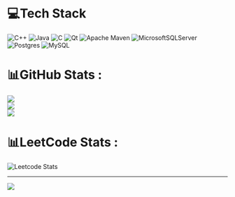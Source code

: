 
# 💻Tech Stack
![C++](https://img.shields.io/badge/c++-%2300599C.svg?style=for-the-badge&logo=c%2B%2B&logoColor=white) ![Java](https://img.shields.io/badge/java-%23ED8B00.svg?style=for-the-badge&logo=java&logoColor=white) ![C](https://img.shields.io/badge/c-%2300599C.svg?style=for-the-badge&logo=c&logoColor=white) ![Qt](https://img.shields.io/badge/Qt-%23217346.svg?style=for-the-badge&logo=Qt&logoColor=white) ![Apache Maven](https://img.shields.io/badge/Apache%20Maven-C71A36?style=for-the-badge&logo=Apache%20Maven&logoColor=white) ![MicrosoftSQLServer](https://img.shields.io/badge/Microsoft%20SQL%20Sever-CC2927?style=for-the-badge&logo=microsoft%20sql%20server&logoColor=white) ![Postgres](https://img.shields.io/badge/postgres-%23316192.svg?style=for-the-badge&logo=postgresql&logoColor=white) ![MySQL](https://img.shields.io/badge/mysql-%2300f.svg?style=for-the-badge&logo=mysql&logoColor=white)
# 📊GitHub Stats :
![](https://github-readme-stats.vercel.app/api?username=Daniell010&theme=radical&hide_border=false&include_all_commits=false&count_private=false)<br/>
![](https://github-readme-streak-stats.herokuapp.com/?user=Daniell010&theme=radical&hide_border=false)<br/>
![](https://github-readme-stats.vercel.app/api/top-langs/?username=Daniell010&theme=radical&hide_border=false&include_all_commits=false&count_private=false&layout=compact)<br/>
# 📊LeetCode Stats :
![Leetcode Stats](https://leetcard.jacoblin.cool/Diray0?theme=dark)

---
[![](https://visitcount.itsvg.in/api?id=Daniell010&icon=0&color=0)](https://visitcount.itsvg.in)
